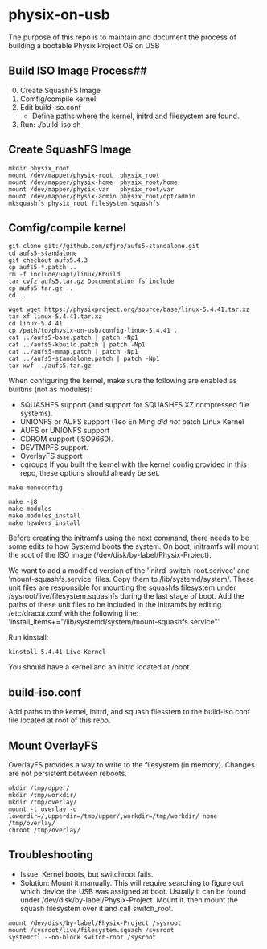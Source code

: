 # physix-on-usb

The purpose of this repo is to maintain and document the process
of building a bootable Physix Project OS on USB


## Build ISO Image Process##
0. Create SquashFS Image
1. Comfig/compile kernel
2. Edit build-iso.conf
     - Define paths where the kernel, initrd,and filesystem are found.
3. Run: ./build-iso.sh


## Create SquashFS Image ##
```
mkdir physix_root
mount /dev/mapper/physix-root  physix_root
mount /dev/mapper/physix-home  physix_root/home
mount /dev/mapper/physix-var   physix_root/var
mount /dev/mapper/physix-admin physix_root/opt/admin
mksquashfs physix_root filesystem.squashfs
```

##  Comfig/compile kernel ##
```
git clone git://github.com/sfjro/aufs5-standalone.git
cd aufs5-standalone
git checkout aufs5.4.3
cp aufs5-*.patch ..
rm -f include/uapi/linux/Kbuild
tar cvfz aufs5.tar.gz Documentation fs include
cp aufs5.tar.gz ..
cd ..

wget wget https://physixproject.org/source/base/linux-5.4.41.tar.xz
tar xf linux-5.4.41.tar.xz
cd linux-5.4.41
cp /path/to/physix-on-usb/config-linux-5.4.41 .
cat ../aufs5-base.patch | patch -Np1
cat ../aufs5-kbuild.patch | patch -Np1
cat ../aufs5-mmap.patch | patch -Np1
cat ../aufs5-standalone.patch | patch -Np1
tar xvf ../aufs5.tar.gz
```

When configuring the kernel, make sure the following are enabled as builtins (not as modules):
* SQUASHFS support (and support for SQUASHFS XZ compressed file systems).
* UNIONFS or AUFS support (Teo En Ming *did not* patch Linux Kernel
* AUFS or UNIONFS support
* CDROM support (ISO9660).
* DEVTMPFS support.
* OverlayFS support
* cgroups
If you built the kernel with the kernel config provided in this repo, 
these options should already be set.

```
make menuconfig

make -j8
make modules
make modules_install
make headers_install
```

Before creating the initramfs using the next command, there needs
to be some edits to how Systemd boots the system. On boot, initramfs
will mount the root of the ISO image (/dev/disk/by-label/Physix-Project).

We want to add a modified version of the 'initrd-switch-root.serivce' and 
'mount-squashfs.service' files. Copy them to /lib/systemd/system/. These 
unit files are responsible for mounting the squashfs filesystem under
/sysroot/live/filesystem.squashfs during the last stage of boot.
Add the paths of these unit files to be included in the initramfs by
editing /etc/dracut.conf with the following line: 
'install_items+="/lib/systemd/system/mount-squashfs.service"'

Run kinstall:
```
kinstall 5.4.41 Live-Kernel
```
You should have a kernel and an initrd located at /boot.


## build-iso.conf ##
Add paths to the kernel, initrd, and squash filesstem to the build-iso.conf file
located at root of this repo.


## Mount OverlayFS ##
OverlayFS provides a way to write to the filesystem (in memory).
Changes are not persistent between reboots.
```
mkdir /tmp/upper/
mkdir /tmp/workdir/
mkdir /tmp/overlay/
mount -t overlay -o lowerdir=/,upperdir=/tmp/upper/,workdir=/tmp/workdir/ none /tmp/overlay/
chroot /tmp/overlay/
```

## Troubleshooting ##
* Issue: Kernel boots, but switchroot fails.
* Solution: Mount it manually. This will require searching to figure out which device 
            the USB was assigned at boot. Usually it can be found under 
            /dev/disk/by-label/Physix-Project. Mount it. then mount the squash filesystem
            over it and call switch_root.
```
mount /dev/disk/by-label/Physix-Project /sysroot
mount /sysroot/live/filesystem.squash /sysroot
systemctl --no-block switch-root /sysroot
```

